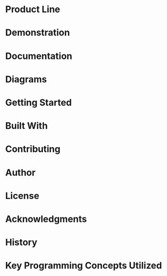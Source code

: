 # Product Line

# Demonstration

# Documentation

# Diagrams

# Getting Started

# Built With

# Contributing

# Author

# License

# Acknowledgments

# History

# Key Programming Concepts Utilized
